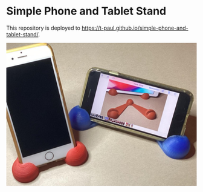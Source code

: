 # Simple Phone and Tablet Stand

This repository is deployed to https://t-paul.github.io/simple-phone-and-tablet-stand/.

![Foto of the phone stand](media/01.jpg)

